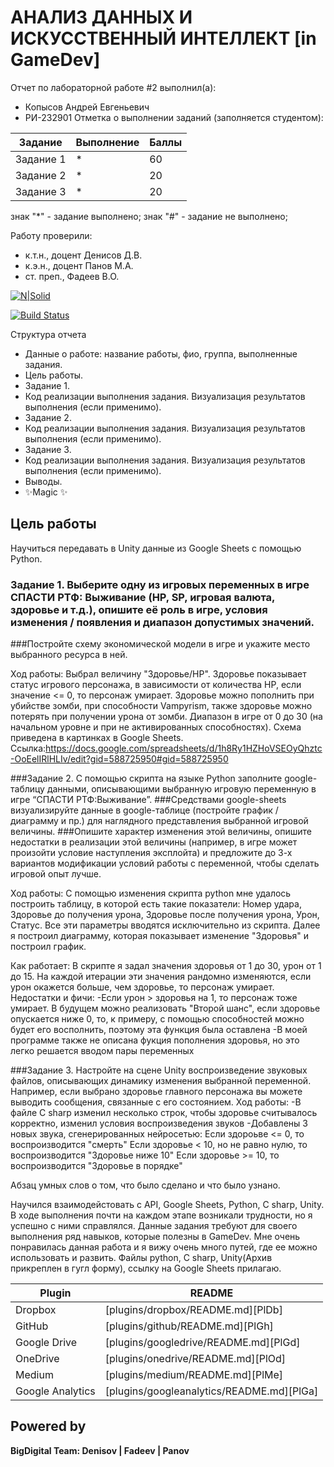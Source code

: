 # АНАЛИЗ ДАННЫХ И ИСКУССТВЕННЫЙ ИНТЕЛЛЕКТ [in GameDev]
Отчет по лабораторной работе #2 выполнил(а):
- Копысов Андрей Евгеньевич
- РИ-232901
Отметка о выполнении заданий (заполняется студентом):

| Задание | Выполнение | Баллы |
| ------ | ------ | ------ |
| Задание 1 | * | 60 |
| Задание 2 | * | 20 |
| Задание 3 | * | 20 |

знак "*" - задание выполнено; знак "#" - задание не выполнено;

Работу проверили:
- к.т.н., доцент Денисов Д.В.
- к.э.н., доцент Панов М.А.
- ст. преп., Фадеев В.О.

[![N|Solid](https://cldup.com/dTxpPi9lDf.thumb.png)](https://nodesource.com/products/nsolid)

[![Build Status](https://travis-ci.org/joemccann/dillinger.svg?branch=master)](https://travis-ci.org/joemccann/dillinger)

Структура отчета

- Данные о работе: название работы, фио, группа, выполненные задания.
- Цель работы.
- Задание 1.
- Код реализации выполнения задания. Визуализация результатов выполнения (если применимо).
- Задание 2.
- Код реализации выполнения задания. Визуализация результатов выполнения (если применимо).
- Задание 3.
- Код реализации выполнения задания. Визуализация результатов выполнения (если применимо).
- Выводы.
- ✨Magic ✨

## Цель работы
Научиться передавать в Unity данные из Google Sheets с помощью Python. 


### Задание 1. Выберите одну из игровых переменных в игре СПАСТИ РТФ: Выживание (HP, SP, игровая валюта, здоровье и т.д.), опишите её роль в игре, условия изменения / появления и диапазон допустимых значений. 
###Постройте схему экономической модели в игре и укажите место выбранного ресурса в ней.

Ход работы:
Выбрал величину "Здоровье/HP". Здоровье показывает статус игрового персонажа, в зависимости от количества HP, если значение <= 0, то персонаж умирает. 
Здоровье можно пополнить при убийстве зомби, при способности Vampyrism, также здоровье можно потерять при получении урона
от зомби. Диапазон в игре от 0 до 30 (на начальном уровне и при не активированных способностях). Схема приведена в картинках в Google Sheets. Ссылка:https://docs.google.com/spreadsheets/d/1h8Ry1HZHoVSEOyQhztc-OoEelIRlHLIv/edit?gid=588725950#gid=588725950

###Задание 2. С помощью скрипта на языке Python заполните google-таблицу данными, описывающими выбранную игровую переменную в игре “СПАСТИ РТФ:Выживание”. 
###Средствами google-sheets визуализируйте данные в google-таблице (постройте график / диаграмму и пр.) для наглядного представления выбранной игровой величины. 
###Опишите характер изменения этой величины, опишите недостатки в реализации этой величины (например, в игре может произойти условие наступления эксплойта) и предложите до 3-х вариантов модификации условий работы с переменной, чтобы сделать игровой опыт лучше.

Ход работы:
С помощью изменения скрипта python мне удалось построить таблицу, в которой есть такие показатели: Номер удара,	Здоровье до получения урона,	Здоровье после получения урона,	Урон,	Статус.
Все эти параметры вводятся исключительно из скрипта. Далее я построил диаграмму, которая показывает изменение "Здоровья" и построил график.

Как работает:
В скрипте я задал значения здоровья от 1 до 30, урон от 1 до 15. На каждой итерации эти значения рандомно изменяются, если урон окажется больше, чем здоровье, то персонаж умирает. 
Недостатки и фичи:
-Если урон > здоровья на 1, то персонаж тоже умирает. В будущем можно реализовать "Второй шанс", если здоровье опускается ниже 0, то, к примеру, с помощью способностей можно будет его восполнить, поэтому эта функция была оставлена
-В моей программе также не описана фукция пополнения здоровья, но это легко решается вводом пары переменных




###Задание 3. Настройте на сцене Unity воспроизведение звуковых файлов, описывающих динамику изменения выбранной переменной. Например, если выбрано здоровье главного персонажа вы можете выводить сообщения, связанные с его состоянием.
Ход работы:
-В файле C sharp изменил несколько строк, чтобы здоровье считывалось корректно, изменил условия воспроизведения звуков
-Добавлены 3 новых звука, сгенерированных нейросетью:
Если здороьве <= 0, то воспроизводится "смерть"
Если здоровье < 10, но не равно нулю, то воспроизводится "Здоровье ниже 10"
Если здоровье >= 10, то воспроизводится "Здоровье в порядке"



Абзац умных слов о том, что было сделано и что было узнано.

Научился взаимодейстовать с API, Google Sheets, Python, C sharp, Unity. В ходе выполнения почти на каждом этапе возникали трудности, но я успешно с ними справлялся. Данные задания требуют для своего выполнения ряд навыков, которые полезны в 
GameDev. Мне очень понравилась данная работа и я вижу очень много путей, где ее можно использовать и развить.
Файлы python, C sharp, Unity(Архив прикреплен в гугл форму), ссылку на Google Sheets прилагаю.

| Plugin | README |
| ------ | ------ |
| Dropbox | [plugins/dropbox/README.md][PlDb] |
| GitHub | [plugins/github/README.md][PlGh] |
| Google Drive | [plugins/googledrive/README.md][PlGd] |
| OneDrive | [plugins/onedrive/README.md][PlOd] |
| Medium | [plugins/medium/README.md][PlMe] |
| Google Analytics | [plugins/googleanalytics/README.md][PlGa] |

## Powered by

**BigDigital Team: Denisov | Fadeev | Panov**
